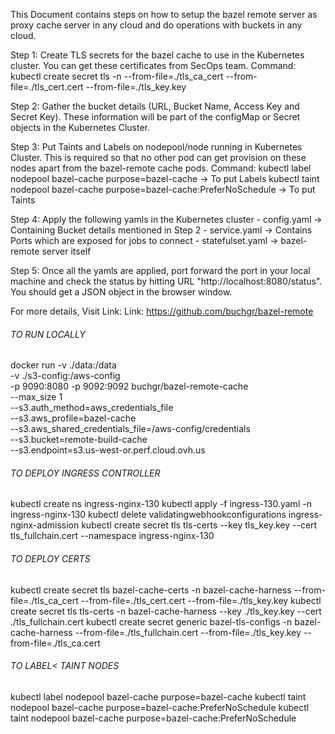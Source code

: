 This Document contains steps on how to setup the bazel remote server as proxy cache server in any cloud and do operations with buckets in any cloud.

Step 1:
    Create TLS secrets for the bazel cache to use in the Kubernetes cluster. You can get these certificates from SecOps team.
    Command: kubectl create secret tls <Secret-Name> -n <Namespace> --from-file=./tls_ca_cert --from-file=./tls_cert.cert --from-file=./tls_key.key

Step 2:
    Gather the bucket details (URL, Bucket Name, Access Key and Secret Key). These information will be part of the configMap or Secret objects in the Kubernetes Cluster.

Step 3:
    Put Taints and Labels on nodepool/node running in Kubernetes Cluster. This is required so that no other pod can get provision on these nodes apart from the bazel-remote cache pods.
    Command: kubectl label nodepool bazel-cache purpose=bazel-cache -> To put Labels
             kubectl taint nodepool bazel-cache purpose=bazel-cache:PreferNoSchedule -> To put Taints

Step 4:
    Apply the following yamls in the Kubernetes cluster
        - config.yaml -> Containing Bucket details mentioned in Step 2
        - service.yaml -> Contains Ports which are exposed for jobs to connect
        - statefulset.yaml -> bazel-remote server itself

Step 5:
    Once all the yamls are applied, port forward the port in your local machine and check the status by hitting URL "http://localhost:8080/status". You should get a JSON object in the browser window.

For more details, Visit Link:
    Link: https://github.com/buchgr/bazel-remote


###### TO RUN LOCALLY ##########
docker run -v ./data:/data \
    -v ./s3-config:/aws-config \
	-p 9090:8080 -p 9092:9092 buchgr/bazel-remote-cache \
	--max_size 1 \
    --s3.auth_method=aws_credentials_file \
    --s3.aws_profile=bazel-cache \
    --s3.aws_shared_credentials_file=/aws-config/credentials \
    --s3.bucket=remote-build-cache \
    --s3.endpoint=s3.us-west-or.perf.cloud.ovh.us

###### TO DEPLOY INGRESS CONTROLLER ##########
kubectl create ns ingress-nginx-130
kubectl apply -f ingress-130.yaml -n ingress-nginx-130
kubectl delete validatingwebhookconfigurations ingress-nginx-admission
kubectl create secret tls tls-certs --key tls_key.key --cert tls_fullchain.cert --namespace ingress-nginx-130


###### TO DEPLOY CERTS ##########
kubectl create secret tls bazel-cache-certs -n bazel-cache-harness --from-file=./tls_ca_cert --from-file=./tls_cert.cert --from-file=./tls_key.key
kubectl create secret tls tls-certs -n bazel-cache-harness --key ./tls_key.key --cert ./tls_fullchain.cert
kubectl create secret generic bazel-tls-configs -n bazel-cache-harness --from-file=./tls_fullchain.cert --from-file=./tls_key.key --from-file=./tls_ca.cert

###### TO LABEL< TAINT NODES ##########
kubectl label nodepool bazel-cache purpose=bazel-cache
kubectl taint nodepool bazel-cache purpose=bazel-cache:PreferNoSchedule
kubectl taint nodepool bazel-cache purpose=bazel-cache:PreferNoSchedule
